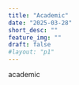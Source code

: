 ```yaml
---
title: "Academic"
date: "2025-03-28"
short_desc: ""
feature_img: ""
draft: false
#layout: "p1"
---
```


academic

